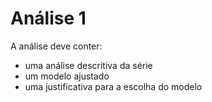 # Análise 1
A análise deve conter:
 - uma análise descritiva da série
 - um modelo ajustado
 - uma justificativa para a escolha do modelo
